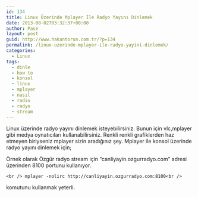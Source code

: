 ```yaml
---
id: 134
title: Linux Üzerinde Mplayer İle Radyo Yayını Dinlemek
date: 2013-08-02T03:32:37+00:00
author: Pase
layout: post
guid: http://www.hakantorun.com.tr/?p=134
permalink: /linux-uzerinde-mplayer-ile-radyo-yayini-dinlemek/
categories:
  - Linux
tags:
  - dinle
  - how to
  - konsol
  - linux
  - mplayer
  - nasıl
  - radio
  - radyo
  - stream
---
```

Linux üzerinde radyo yayını dinlemek isteyebilirsiniz. Bunun için vlc,mplayer gibi medya oynatıcıları kullanabilirsiniz. Renkli renkli grafiklerden haz etmeyen biriyseniz mplayer sizin aradığınız şey. Mplayer ile konsol üzerinde radyo yayını dinlemek için;
  
Örnek olarak Özgür radyo stream için &#8220;canliyayin.ozgurradyo.com&#8221; adresi üzerinden 8100 portunu kullanıyor. 

`<br />
mplayer -nolirc http://canliyayin.ozgurradyo.com:8100<br />
` 

komutunu kullanmak yeterli.